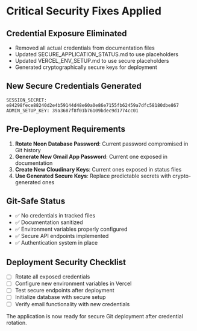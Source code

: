 # Critical Security Fixes Applied

## Credential Exposure Eliminated
- Removed all actual credentials from documentation files
- Updated SECURE_APPLICATION_STATUS.md to use placeholders
- Updated VERCEL_ENV_SETUP.md to use secure placeholders
- Generated cryptographically secure keys for deployment

## New Secure Credentials Generated
```
SESSION_SECRET: e84298fece88240d2e4b59144d48e60a0e86e7155fb62459a7dfc58180dbe867
ADMIN_SETUP_KEY: 39a3687f8f01b76109bdec9d1774cc01
```

## Pre-Deployment Requirements
1. **Rotate Neon Database Password**: Current password compromised in Git history
2. **Generate New Gmail App Password**: Current one exposed in documentation
3. **Create New Cloudinary Keys**: Current ones exposed in status files
4. **Use Generated Secure Keys**: Replace predictable secrets with crypto-generated ones

## Git-Safe Status
- ✅ No credentials in tracked files
- ✅ Documentation sanitized
- ✅ Environment variables properly configured
- ✅ Secure API endpoints implemented
- ✅ Authentication system in place

## Deployment Security Checklist
- [ ] Rotate all exposed credentials
- [ ] Configure new environment variables in Vercel
- [ ] Test secure endpoints after deployment
- [ ] Initialize database with secure setup
- [ ] Verify email functionality with new credentials

The application is now ready for secure Git deployment after credential rotation.